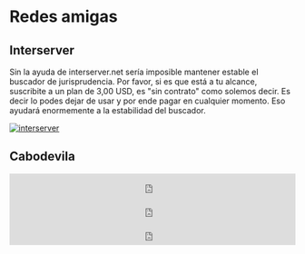# Redes amigas

## Interserver

Sin la ayuda de interserver.net sería imposible mantener estable el buscador de jurisprudencia. Por favor, si es que está a tu alcance, suscribite a un plan de 3,00 USD, es "sin contrato" como solemos decir. Es decir lo podes dejar de usar y por ende pagar en cualquier momento. Eso ayudará enormemente a la estabilidad del buscador.

[![interserver](https://villalba.is/img/banner.gif)](https://www.interserver.net/r/910602)

## Cabodevila

<iframe style="border: 0; width: 100%; height: 42px;" src="https://bandcamp.com/EmbeddedPlayer/track=2489871838/size=small/bgcol=ffffff/linkcol=0687f5/transparent=true/" seamless><a href="https://cabodevila.bandcamp.com/track/im-not-going-home">I&#39;m not going home. by cabodevila</a></iframe>

<iframe style="border: 0; width: 100%; height: 42px;" src="https://bandcamp.com/EmbeddedPlayer/track=3648035256/size=small/bgcol=ffffff/linkcol=0687f5/transparent=true/" seamless><a href="https://cabodevila.bandcamp.com/track/nitrogen">Nitrogen by cabodevila</a></iframe>

<iframe style="border: 0; width: 100%; height: 42px;" src="https://bandcamp.com/EmbeddedPlayer/track=3710184819/size=small/bgcol=ffffff/linkcol=0687f5/transparent=true/" seamless><a href="https://cabodevila.bandcamp.com/track/crome-part-ii">Crome Part II by cabodevila</a></iframe>
